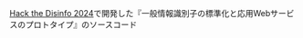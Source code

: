 [Hack the Disinfo 2024](https://www.disinfo2024.code4japan.org/Hack-the-Disinfo-2024-7a203c2034a240bf88ff3017d8802fcd)で開発した『一般情報識別子の標準化と応用Webサービスのプロトタイプ』のソースコード